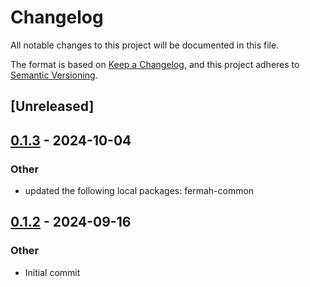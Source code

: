 # Changelog
All notable changes to this project will be documented in this file.

The format is based on [Keep a Changelog](https://keepachangelog.com/en/1.0.0/),
and this project adheres to [Semantic Versioning](https://semver.org/spec/v2.0.0.html).

## [Unreleased]

## [0.1.3](https://github.com/fermah-xyz/seek/compare/fermah-rpc-v0.1.2...fermah-rpc-v0.1.3) - 2024-10-04

### Other

- updated the following local packages: fermah-common

## [0.1.2](https://github.com/fermah-xyz/seek/releases/tag/fermah-rpc-v0.1.2) - 2024-09-16

### Other
- Initial commit
